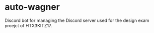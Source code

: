# auto-wagner
Discord bot for managing the Discord server used for the design exam proejct of HTX3KITZ17.
